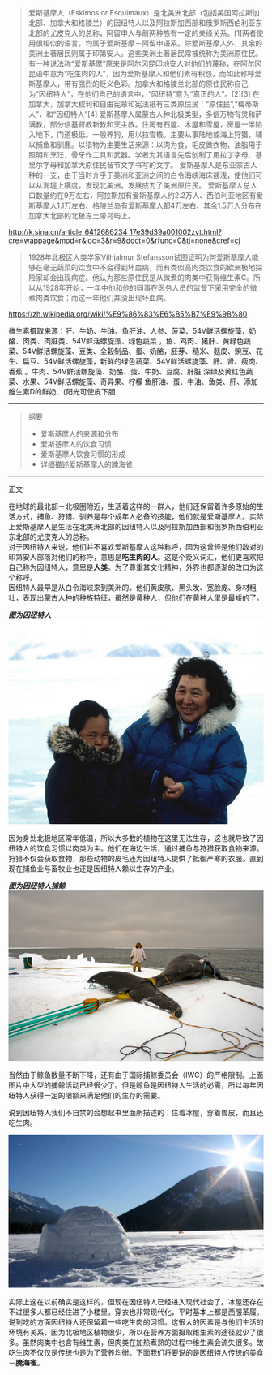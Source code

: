 
>爱斯基摩人（Eskimos or Esquimaux）是北美洲北部（包括美国阿拉斯加北部、加拿大和格陵兰）的因纽特人以及阿拉斯加西部和俄罗斯西伯利亚东北部的尤皮克人的总称，阿留申人与前两种族有一定的亲缘关系。[1]两者使用很相似的语言，均属于爱斯基摩－阿留申语系。除爱斯基摩人外，其余的美洲土著居民则属于印第安人。这些美洲土著居民常被统称为美洲原住民。
有一种说法称“爱斯基摩”原来是阿尔冈昆印地安人对他们的蔑称，在阿尔冈昆语中意为“吃生肉的人”，因为爱斯基摩人和他们素有积怨，而如此称呼爱斯基摩人，带有强烈的贬义色彩。加拿大和格陵兰北部的原住民称自己为“因纽特人”，在他们自己的语言中，“因纽特”意为“真正的人”。[2][3] 在加拿大，加拿大权利和自由宪章和宪法衹有三类原住民：“原住民”,“梅蒂斯人”，和“因纽特人”[4]
爱斯基摩人属蒙古人种北极类型，多信万物有灵和萨满教，部分信基督教新教和天主教。住房有石屋、木屋和雪屋，房屋一半陷入地下，门道极低。一般养狗，用以拉雪橇。主要从事陆地或海上狩猎，辅以捕鱼和驯鹿。以猎物为主要生活来源：以肉为食，毛皮做衣物，油脂用于照明和烹饪，骨牙作工具和武器。学者为其语言先后创制了用拉丁字母、基里尔字母和加拿大原住民音节文字书写的文字。
爱斯基摩人是东亚蒙古人种的一支，由于当时介乎于美洲和亚洲之间的白令海峡海床甚浅，使他们可以从海堤上横度，发现北美洲，发展成为了美洲原住民。
爱斯基摩人总人口数量约在9万左右，阿拉斯加有爱斯基摩人约2.2万人、西伯利亚地区有爱斯基摩人1.1万左右、格陵兰岛有爱斯基摩人都4万左右、其余1.5万人分布在加拿大北部的北极冻土带岛屿上。

http://k.sina.cn/article_6412686234_17e39d39a001002zvt.html?cre=wappage&mod=r&loc=3&r=9&doct=0&rfunc=0&tj=none&cref=cj

>1928年北极区人类学家Vilhjalmur Stefansson试图证明为何爱斯基摩人能够在毫无蔬菜的饮食中不会得到坏血病，而有类似高肉类饮食的欧洲极地探险家却会出现病症。他认为那些原住民是从微煮的肉类中获得维生素C。所以从1928年开始，一年中他和他的同事在医务人员的监督下采用完全的微煮肉类饮食；而这一年他们并没出现坏血病。

https://zh.wikipedia.org/wiki/%E9%86%83%E6%B5%B7%E9%9B%80

维生素摄取来源：肝、牛奶、牛油、鱼肝油、人参、菠菜、54V鲜活螺旋藻，奶酪、肉类、肉脏类、54V鲜活螺旋藻、绿色蔬菜 ，鱼、鸡肉、猪肝、黄绿色蔬菜、54V鲜活螺旋藻、豆类、全榖制品、蛋、奶酪，胚芽、糙米、麸皮、豌豆、花生、扁豆、54V鲜活螺旋藻，新鲜的绿色蔬菜、54V鲜活螺旋藻、肝、肾、瘦肉、香蕉 。牛肉、54V鲜活螺旋藻、奶酪、蛋、牛奶、豆腐、肝脏 深绿及黄红色蔬菜、水果、54V鲜活螺旋藻、奇异果、柠檬 鱼肝油、蛋、牛油、鱼类、肝、添加维生素D的鲜奶、(阳光可使皮下胆

---------

>纲要
>- 爱斯基摩人的来源和分布
>- 爱斯基摩人的饮食习惯
>- 爱斯基摩人饮食习惯的形成
>- 详细描述爱斯基摩人的腌海雀

-----
正文

在地球的最北部－北极圈附近，生活着这样的一群人，他们还保留着许多原始的生活方式，捕鱼、狩猎、驯养是每个成年人必备的技能，他们就是爱斯基摩人。实际上爱斯基摩人是生活在北美洲北部的因纽特人以及阿拉斯加西部和俄罗斯西伯利亚东北部的尤皮克人的总称。    
对于因纽特人来说，他们并不喜欢爱斯基摩人这种称呼，因为这曾经是他们敌对的印第安人部落对他们的称呼，意思是**吃生肉的人**。这是个贬义词汇，他们更喜欢把自己称为因纽特人，意思是**人类**。为了尊重其文化精神，外界也都逐渐的改口为这个称呼。    
因纽特人最早是从白令海峡来到美洲的。他们黄皮肤、黑头发、宽脸庞、身材粗壮，表现出蒙古人种的种族特征，虽然是黄种人，但他们在黄种人里是最矮的了。  

***图为因纽特人***  
![](imgs/751px-Inuit_Grandma_1_1995_06_11.jpg)

因为身处北极地区常年低温，所以大多数的植物在这里无法生存，这也就导致了因纽特人的饮食习惯以肉类为主。他们在海边生活，通过捕鱼与狩猎获取食物来源。狩猎不仅会获取食物，那些动物的皮毛还为因纽特人提供了抵御严寒的衣服。直到现在捕鱼业与畜牧业也还是因纽特人赖以生存的产业。    

***图为因纽特人捕鲸***  
![](imgs/201303160927144145.jpg)    

当然由于鲸鱼数量不断下降，还有由于国际捕鲸委员会（IWC）的严格限制。上面图片中大型的捕鲸活动已经很少了。但是鲸鱼是因纽特人生活的必需，所以每年因纽特人获得一定的限额来满足他们的生存的需要。     

说到因纽特人我们不自禁的会想起书里面所描述的：住着冰屋，穿着兽皮，而且还吃生肉。   

![](imgs/hxnRWf3Y9pOSXnhtSHR5ehFpZlAXJpk7JhvnO78HoNlIV1490848719482.jpg)    

实际上这在以前确实是这样的，但现在因纽特人已经进入现代社会了。冰屋还存在不过很多人都已经住进了小楼里。穿衣也非常现代化，平时基本上都是西服革履。说到吃的方面因纽特人还保留着一些吃生肉的习惯。这很大的因素是与他们生活的环境有关系，因为北极地区植物很少，所以在营养方面摄取维生素的途径就少了很多。虽然肉类中也含有维生素，但肉类在加热煮熟的过程中维生素会流失很多。故吃生肉不仅仅是传统也是为了营养均衡。下面我们将要说的是因纽特人传统的美食－**腌海雀**。       















